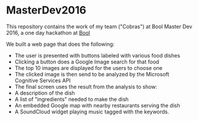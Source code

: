 # MasterDev2016

This repository contains the work of my team ("Cobras") at Bool Master Dev 2016, a one day hackathon at [Bool](http://www.bool.se)

 We built a web page that does the following:
 
 * The user is presented with buttons labeled with various food dishes
 * Clicking a button does a Google Image search for that food
 * The top 10 images are displayed for the users to choose one
 * The clicked image is then send to be analyzed by the Microsoft Cognitive Services API
 * The final screen uses the result from the analysis to show:
  * A description of the dish
  * A list of "ingredients" needed to make the dish
  * An embedded Google map with nearby restaurants serving the dish
  * A SoundCloud widget playing music tagged with the keywords.
